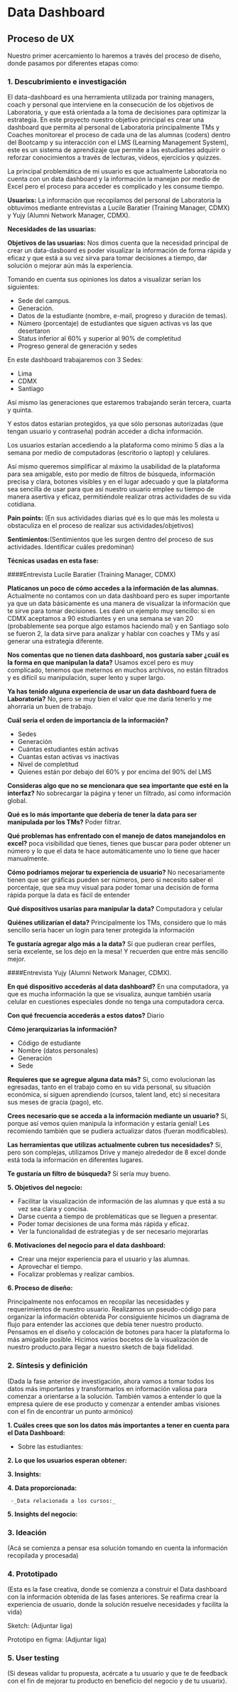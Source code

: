 # **Data Dashboard**

## **Proceso de UX**

Nuestro primer acercamiento lo haremos a través del proceso de diseño, donde pasamos por diferentes etapas como:

### **1. Descubrimiento e investigación**
El data-dashboard es una herramienta utilizada por training  managers, coach y personal que interviene en la consecución de los objetivos de Laboratoria, y que está orientada a la toma de decisiones para optimizar la estrategia.
En este proyecto nuestro objetivo principal es crear una dashboard que permita al personal de Laboratoria principalmente TMs y Coaches monitorear el proceso de cada una de las alumnas (coders) dentro del Bootcamp y su interacción con el LMS (Learning Management System), este es un sistema de aprendizaje que permite a las estudiantes adquirir o reforzar conocimientos a través de lecturas, videos, ejercicios y quizzes.

La principal problemática de mi usuario es que actualmente Laboratoria no cuenta con un data dashboard y la información la manejan por medio de Excel pero el proceso para acceder es complicado  y les consume tiempo.




__Usuarixs:__  La información que recopilamos del personal de Laboratoria la obtuvimos mediante entrevistas a Lucile Baratier (Training Manager, CDMX) y Yujy (Alumni Network Manager, CDMX).


__Necesidades de las usuarias:__


__Objetivos de las usuarias:__ Nos dimos cuenta que la necesidad principal de crear un data-dasboard es poder visualizar la información de forma rápida y eficaz y que está a su vez sirva para tomar decisiones a tiempo, dar solución o mejorar aún más la experiencia.

Tomando en cuenta sus opiniones los datos a visualizar serían los siguientes:

* Sede del campus.
* Generación.
* Datos de la estudiante (nombre, e-mail, progreso y duración de temas).
* Número (porcentaje) de estudiantes que siguen activas vs las que desertaron
* Status inferior al 60% y superior al 90% de completitud
* Progreso general de generación y sedes 

En este dashboard trabajaremos con 3 Sedes:
* Lima
* CDMX
* Santiago

Así mismo las generaciones que estaremos trabajando serán tercera, cuarta y quinta.

Y estos datos estarían protegidos, ya que sólo personas autorizadas (que tengan usuario y contraseña) podrán acceder a dicha información.

Los usuarios estarían accediendo a la plataforma como mínimo 5 días a la semana  por medio de computadoras (escritorio o laptop) y celulares.

Así mismo queremos simplificar al máximo la usabilidad de la plataforma  para sea amigable, esto por medio de filtros de búsqueda, información precisa y clara, botones visibles y en el lugar adecuado y que la plataforma sea sencilla de usar para que así  nuestro usuario emplee su tiempo de manera asertiva y eficaz, permitiéndole realizar otras actividades de su vida cotidiana. 



__Pain points:__ (En sus actividades diarias qué es lo que más les molesta u obstaculiza en el proceso de  realizar sus actividades/objetivos)

__Sentimientos:__(Sentimientos que les surgen dentro del proceso de sus actividades. Identificar cuáles predominan)

__Técnicas usadas en esta fase:__ 

####Entrevista  Lucile Baratier (Training Manager, CDMX)

**Platicanos un poco de cómo accedes a la información de las alumnas.**
Actualmente no contamos con un data dashboard pero es super importante ya que un data básicamente es una manera de visualizar la información que te sirve para tomar decisiones.
Les daré un ejemplo muy sencillo: si en CDMX aceptamos a 90 estudiantes y en una semana se van 20 (probablemente sea porque algo estamos haciendo mal) y en Santiago solo se fueron 2, la data sirve para analizar y hablar con coaches y TMs y así generar una estrategia diferente.


**Nos comentas que no tienen data dashboard, nos gustaría saber ¿cuál es la forma en que manipulan la data?**
Usamos excel pero es muy complicado, tenemos que meternos en muchos archivos, no están filtrados y es difícil su manipulación, super lento y super largo.

**Ya has tenido alguna experiencia de usar un data dashboard fuera de Laboratoria?**
No, pero se muy bien el valor que me daría tenerlo y me ahorraría un buen de trabajo.

**Cuál sería el orden de importancia de la información?**
* Sedes
* Generación 
* Cuántas estudiantes están activas
* Cuantas estan activas vs inactivas
* Nivel de completitud
* Quienes están por debajo del 60% y por encima del 90% del LMS

**Consideras algo que no se mencionara que sea importante que esté en la interfaz?**
No sobrecargar la página y tener un filtrado, así como información global.

**Qué es lo más importante que debería de tener la data para ser manipulada por los TMs?**
Poder filtrar.

**Qué problemas has enfrentado con el manejo de datos manejandolos en excel?**
poca visibilidad que tienes, tienes que buscar para poder obtener un número y lo que el data te hace automáticamente uno lo tiene que hacer manualmente.

**Cómo podriamos mejorar tu experiencia de usuario?**
No necesariamente tienen que ser gráficas pueden ser números, pero si necesito saber el porcentaje, que sea muy visual para poder tomar una decisión de forma rápida porque la data es fácil de entender

**Qué dispositivos usarías para manipular la data?**
Computadora y celular

**Quiénes utilizarían el data?**
Principalmente los TMs, considero que lo más sencillo sería hacer un login para tener protegida la información

**Te gustaría agregar algo más a la data?**
Sí que pudieran crear perfiles, sería excelente, se los dejo en la mesa! 
Y recuerden que entre más sencillo mejor.




####Entrevista Yujy (Alumni Network Manager, CDMX).


**En qué dispositivo accederás al data dashboard?**
En una computadora, ya que es mucha información la que se visualiza, aunque también usaría celular en cuestiones especiales donde no tenga una computadora cerca.

 **Con qué frecuencia accederás a estos datos?**
Diario

**Cómo jerarquizarias la información?**
* Código de estudiante
* Nombre (datos personales)
* Generación 
* Sede

**Requieres que se agregue alguna data más?**
Si, como evolucionan las egresadas, tanto en el trabajo como en su vida personal, su situación económica, si siguen aprendiendo (cursos, talent land, etc) si necesitara sus meses de gracia (pago), etc.

**Crees necesario que se acceda a la información mediante un usuario?**
Sí, porque así vemos quien manipula la información y estaría genial!
Les recomiendo también que se pudiera actualizar datos (fueran modificables).

**Las herramientas que utilizas actualmente cubren tus necesidades?**
Si, pero son complejas, utilizamos Drive y manejo alrededor de 8 excel donde está toda la información en diferentes lugares.

**Te gustaría un filtro de búsqueda?**
Sí sería muy bueno.



__5. Objetivos del negocio:__ 

* Facilitar la visualización de información de las alumnas y que está a su vez sea clara y concisa.
* Darse cuenta a tiempo de problemáticas que se lleguen a presentar.
* Poder tomar decisiones de una forma más rápida y eficaz. 
* Ver la funcionalidad de estrategias y de ser necesario mejorarlas


__6. Motivaciones del negocio para el data dashboard:__
* Crear una mejor experiencia para el usuario y las alumnas.
* Aprovechar el tiempo.
* Focalizar problemas y realizar cambios.

__6. Proceso de diseño:__

Principalmente nos enfocamos en recopilar las necesidades y requerimientos de nuestro usuario.
Realizamos un pseudo-código para organizar la información obtenida
Por consiguiente hicimos un diagrama de flujo para entender las acciones que debía tener nuestro producto.
Pensamos en el diseño y colocación de botones para hacer la plataforma lo más amigable posible.
Hicimos varios bocetos de la visualización de nuestro producto.para llegar a nuestro sketch de baja fidelidad.



### **2. Síntesis y definición**
(Dada la fase anterior de investigación, ahora vamos a tomar todos los datos más importantes y transformarlos en información valiosa para comenzar a orientarse a la solución. También vamos a entender lo que la empresa quiere de ese producto y comenzar a entender ambas visiones con el fin de encontrar un punto armónico)

__1. Cuáles crees que son los datos más importantes a tener en cuenta para el Data Dashboard:__

   - Sobre las estudiantes:
 

__2. Lo que los usuarios esperan obtener:__


__3. Insights:__

__4. Data proporcionada:__ 

     -_Data relacionada a los cursos:_

__5. Insights del negocio:__

### **3. Ideación**
(Acá se comienza a pensar esa solución tomando en cuenta la información recopilada y procesada)

### **4. Prototipado**
(Esta es la fase creativa, donde se comienza a construir el Data dashboard con la información obtenida de las fases anteriores. Se reafirma crear la experiencia de usuario, donde la solución resuelve necesidades y facilita la vida)

Sketch: (Adjuntar liga)

Prototipo en figma: (Adjuntar liga)

### **5. User testing**
(Si deseas validar tu propuesta, acércate a tu usuario y que te de feedback con el fin de mejorar tu producto en beneficio del negocio y de tu usuarix).


